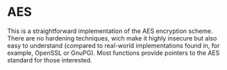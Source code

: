# AES
This is a straightforward implementation of the AES encryption scheme. There are no hardening techniques, wich make it highly insecure but also easy to understand (compared to real-world implementations found in, for example, OpenSSL or GnuPG). Most functions provide pointers to the AES standard for those interested.
